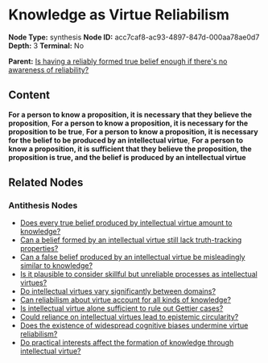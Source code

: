 # Knowledge as Virtue Reliabilism

**Node Type:** synthesis
**Node ID:** acc7caf8-ac93-4897-847d-000aa78ae0d7
**Depth:** 3
**Terminal:** No

**Parent:** [Is having a reliably formed true belief enough if there's no awareness of reliability?](is-having-a-reliably-formed-true-belief-enough-if-theres-no-awareness-of-reliability-antithesis-e14b4d30-6b58-4d73-a8e4-cb96e2b4e2b1.md)

## Content

**For a person to know a proposition, it is necessary that they believe the proposition**, **For a person to know a proposition, it is necessary for the proposition to be true**, **For a person to know a proposition, it is necessary for the belief to be produced by an intellectual virtue**, **For a person to know a proposition, it is sufficient that they believe the proposition, the proposition is true, and the belief is produced by an intellectual virtue**

## Related Nodes

### Antithesis Nodes

- [Does every true belief produced by intellectual virtue amount to knowledge?](does-every-true-belief-produced-by-intellectual-virtue-amount-to-knowledge-antithesis-b14ba5e8-3c77-47d7-ae00-38847fcca4fd.md)
- [Can a belief formed by an intellectual virtue still lack truth-tracking properties?](can-a-belief-formed-by-an-intellectual-virtue-still-lack-truth-tracking-properties-antithesis-62843417-a0f5-4132-8f03-36e50d2af561.md)
- [Can a false belief produced by an intellectual virtue be misleadingly similar to knowledge?](can-a-false-belief-produced-by-an-intellectual-virtue-be-misleadingly-similar-to-knowledge-antithesis-dad1cd0b-367c-4b99-80c9-6631ddbc0e61.md)
- [Is it plausible to consider skillful but unreliable processes as intellectual virtues?](is-it-plausible-to-consider-skillful-but-unreliable-processes-as-intellectual-virtues-antithesis-fa60af85-a1f6-4124-9f8a-deb11059787d.md)
- [Do intellectual virtues vary significantly between domains?](do-intellectual-virtues-vary-significantly-between-domains-antithesis-97f2562b-648e-4239-a558-bdad51a79755.md)
- [Can reliabilism about virtue account for all kinds of knowledge?](can-reliabilism-about-virtue-account-for-all-kinds-of-knowledge-antithesis-1ac90cab-6035-4083-b20d-8ba9a0a24b2d.md)
- [Is intellectual virtue alone sufficient to rule out Gettier cases?](is-intellectual-virtue-alone-sufficient-to-rule-out-gettier-cases-antithesis-7137483e-3b63-487c-afa6-2f2cb7a57e36.md)
- [Could reliance on intellectual virtues lead to epistemic circularity?](could-reliance-on-intellectual-virtues-lead-to-epistemic-circularity-antithesis-df69d947-5e5a-4d4e-9743-d52b2d911924.md)
- [Does the existence of widespread cognitive biases undermine virtue reliabilism?](does-the-existence-of-widespread-cognitive-biases-undermine-virtue-reliabilism-antithesis-279adbde-1ecc-45c1-9e83-3a73e7955076.md)
- [Do practical interests affect the formation of knowledge through intellectual virtue?](do-practical-interests-affect-the-formation-of-knowledge-through-intellectual-virtue-antithesis-b60d6adc-9711-43b2-a74d-7552a04b4b68.md)
